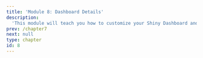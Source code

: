 ```yaml
---
title: 'Module 8: Dashboard Details'
description:
  'This module will teach you how to customize your Shiny Dashboard and how to deploy it.'
prev: /chapter7
next: null
type: chapter
id: 8
---
```

